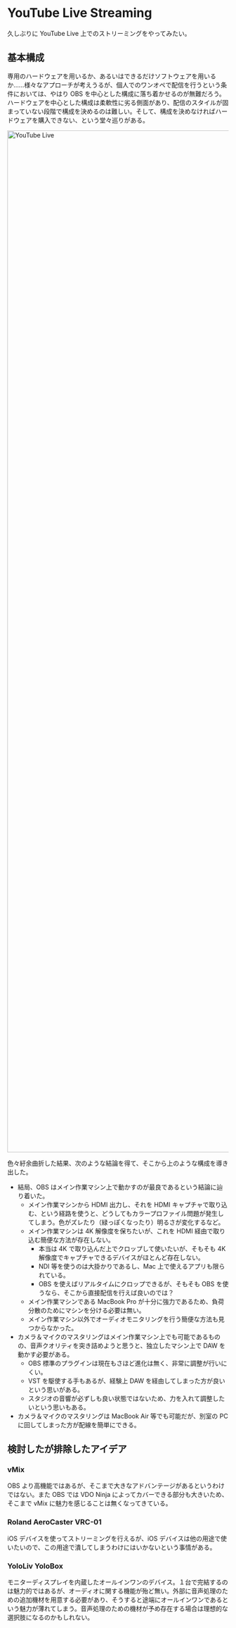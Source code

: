# YouTube Live Streaming

久しぶりに YouTube Live 上でのストリーミングをやってみたい。

## 基本構成

専用のハードウェアを用いるか、あるいはできるだけソフトウェアを用いるか……様々なアプローチが考えうるが、個人でのワンオペで配信を行うという条件においては、やはり OBS を中心とした構成に落ち着かせるのが無難だろう。ハードウェアを中心とした構成は柔軟性に劣る側面があり、配信のスタイルが固まっていない段階で構成を決めるのは難しい。そして、構成を決めなければハードウェアを購入できない、という堂々巡りがある。

<img width="2320" alt="YouTube Live" src="https://github.com/user-attachments/assets/9bd5a79f-2cd8-4254-93c7-57786d635356" />

色々紆余曲折した結果、次のような結論を得て、そこから上のような構成を導き出した。

- 結局、OBS はメイン作業マシン上で動かすのが最良であるという結論に辿り着いた。
  - メイン作業マシンから HDMI 出力し、それを HDMI キャプチャで取り込む、という経路を使うと、どうしてもカラープロファイル問題が発生してしまう。色がズレたり（緑っぽくなったり）明るさが変化するなど。
  - メイン作業マシンは 4K 解像度を保ちたいが、これを HDMI 経由で取り込む簡便な方法が存在しない。
    - 本当は 4K で取り込んだ上でクロップして使いたいが、そもそも 4K 解像度でキャプチャできるデバイスがほとんど存在しない。
    - NDI 等を使うのは大掛かりであるし、Mac 上で使えるアプリも限られている。
    - OBS を使えばリアルタイムにクロップできるが、そもそも OBS を使うなら、そこから直接配信を行えば良いのでは？
  - メイン作業マシンである MacBook Pro が十分に強力であるため、負荷分散のためにマシンを分ける必要は無い。
  - メイン作業マシン以外でオーディオモニタリングを行う簡便な方法も見つからなかった。
- カメラ＆マイクのマスタリングはメイン作業マシン上でも可能であるものの、音声クオリティを突き詰めようと思うと、独立したマシン上で DAW を動かす必要がある。
  - OBS 標準のプラグインは現在もさほど進化は無く、非常に調整が行いにくい。
  - VST を駆使する手もあるが、経験上 DAW を経由してしまった方が良いという思いがある。
  - スタジオの音響が必ずしも良い状態ではないため、力を入れて調整したいという思いもある。
- カメラ＆マイクのマスタリングは MacBook Air 等でも可能だが、別室の PC に回してしまった方が配線を簡単にできる。

## 検討したが排除したアイデア

### vMix

OBS より高機能ではあるが、そこまで大きなアドバンテージがあるというわけではない。また OBS では VDO Ninja によってカバーできる部分も大きいため、そこまで vMix に魅力を感じることは無くなってきている。

### Roland AeroCaster VRC-01

iOS デバイスを使ってストリーミングを行えるが、iOS デバイスは他の用途で使いたいので、この用途で潰してしまうわけにはいかないという事情がある。

### YoloLiv YoloBox

モニターディスプレイを内蔵したオールインワンのデバイス。１台で完結するのは魅力的ではあるが、オーディオに関する機能が殆ど無い。外部に音声処理のための追加機材を用意する必要があり、そうすると途端にオールインワンであるという魅力が薄れてしまう。音声処理のための機材が予め存在する場合は理想的な選択肢になるのかもしれない。
